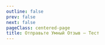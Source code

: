 ```yaml
---
outline: false
prev: false
next: false
pageClass: centered-page
title: Отправьте Умный Отзыв – Тест
---
```


<SignalWidgetBadge />



